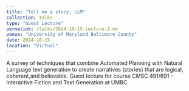 ```yaml
---
title: "Tell me a story, LLM"
collection: talks
type: "Guest Lecture"
permalink: /talks/2024-10-15-lecture-1.md
venue: "University of Maryland Baltimore County"
date: 2024-10-15
location: "Virtual"
---
```


A survey of techniques that combine Automated Planning with Natural Language text generation to create narratives (stories) that are logical, coherent,and believable. Guest lecture for course CMSC 491/691 - Interactive Fiction and Text Generation at UMBC.